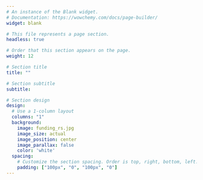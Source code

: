```yaml
---
# An instance of the Blank widget.
# Documentation: https://wowchemy.com/docs/page-builder/
widget: blank

# This file represents a page section.
headless: true

# Order that this section appears on the page.
weight: 12

# Section title
title: ""

# Section subtitle
subtitle:

# Section design
design:
  # Use a 1-column layout
  columns: "1"
  background:
    image: funding_rs.jpg
    image_size: actual
    image_position: center
    image_parallax: false
    color: 'white'
  spacing:
    # Customize the section spacing. Order is top, right, bottom, left.
    padding: ["100px", "0", "100px", "0"]
---
```


